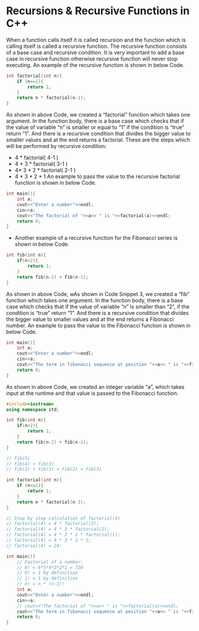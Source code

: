 # Recursions & Recursive Functions in C++
When a function calls itself it is called recursion and the function which is calling itself is called a recursive function. The recursive function consists of a base case and recursive condition. It is very important to add a base case in recursive function otherwise recursive function will never stop executing. An example of the recursive function is shown in below Code.
```cpp
int factorial(int n){
    if (n<=1){
        return 1;
    }
    return n * factorial(n-1);
}
```
As shown in above Code, we created a “factorial” function which takes one argument. In the function body, there is a base case which checks that if the value of variable “n” is smaller or equal to “1” if the condition is “true” return “1”. And there is a recursive condition that divides the bigger value to smaller values and at the end returns a factorial. These are the steps which will be performed by recursive condition:

- 4 * factorial( 4-1 )
- 4 * 3 * factorial( 3-1 )
- 4* 3 * 2 * factorial( 2-1 )
- 4 * 3 * 2 * 1
An example to pass the value to the recursive factorial function is shown in below Code.
```cpp
int main(){
    int a;
    cout<<"Enter a number"<<endl;
    cin>>a;
    cout<<"The factorial of "<<a<< " is "<<factorial(a)<<endl;
    return 0;
}
```
- Another example of a recursive function for the Fibonacci series is shown in below Code.
```cpp
int fib(int n){
    if(n<2){
        return 1;
    }
    return fib(n-2) + fib(n-1);
}
```
As shown in above Code, wAs shown in Code Snippet 3, we created a “fib” function which takes one argument. In the function body, there is a base case which checks that if the value of variable “n” is smaller than “2”, if the condition is “true” return “1”. And there is a recursive condition that divides the bigger value to smaller values and at the end returns a Fibonacci number. An example to pass the value to the Fibonacci function is shown in below Code.
```cpp
int main(){
    int a;
    cout<<"Enter a number"<<endl;
    cin>>a;
    cout<<"The term in fibonacci sequence at position "<<a<< " is "<<fib(a)<<endl;
    return 0;
}
```
As shown in above Code, we created an integer variable “a”, which takes input at the runtime and that value is passed to the Fibonacci function.
```cpp
#include<iostream>
using namespace std;

int fib(int n){
    if(n<2){
        return 1;
    }
    return fib(n-2) + fib(n-1);
}

// fib(5)
// fib(4) + fib(3)
// fib(2) + fib(3) + fib(2) + fib(3)

int factorial(int n){
    if (n<=1){
        return 1;
    }
    return n * factorial(n-1);
}

// Step by step calculation of factorial(4)
// factorial(4) = 4 * factorial(3); 
// factorial(4) = 4 * 3 * factorial(2);
// factorial(4) = 4 * 3 * 2 * factorial(1);
// factorial(4) = 4 * 3 * 2 * 1;
// factorial(4) = 24;

int main(){
    // Factorial of a number:
    // 6! = 6*5*4*3*2*1 = 720
    // 0! = 1 by definition
    // 1! = 1 by definition
    // n! = n * (n-1)!
    int a;
    cout<<"Enter a number"<<endl;
    cin>>a;
    // cout<<"The factorial of "<<a<< " is "<<factorial(a)<<endl;
    cout<<"The term in fibonacci sequence at position "<<a<< " is "<<fib(a)<<endl;
    return 0;
}
```